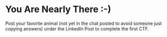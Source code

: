 # You Are Nearly There :-)

Post your favorite animal (not yet in the chat posted to avoid someone just copying answers) under the LinkedIn Post to complete the first CTF.